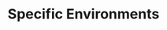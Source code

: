 ---
# Accomplishments widget.
widget: "howto"  # Widget name:  common, howto perspective, reading, cd-with-jenkins-and-docker  etc
headless: true  # This file represents a page section.
active: true  # Activate this widget? true/false
weight: 5 # Order that this section will appear.
title: "Specific Environments"
subtitle: ""

# Date format
date_format: "Jan 2006"

# Accomplishments.
#   Add/remove as many `[[item]]` blocks below as you like.
#   `title`, `organization` and `date_start` are the required parameters.
#   Leave other parameters empty if not required.
#   Begin/end multi-line descriptions with 3 quotes `"""`.
item:
smallItem: 
 - title: "How to Deploy a Windows Container on Google Kubernetes Engine"
   summary: "cloud.google.com"
   linkText: ""
   linkUrl: "https://cloud.google.com/blog/products/containers-kubernetes/how-to-deploy-a-windows-container-on-google-kubernetes-engine"
   openNewWindow: 
   image: "https://res.cloudinary.com/agile-seo/image/fetch/w_62,dpr_1.0,d_blank_am8gzx.png/https%3A%2F%2Flogo.clearbit.com%2Fcloud.google.com%3Fsize%3D250"  
 - title: "Deploy a Docker Container Cluster in Azure"
   summary: "docs.microsoft.com"
   linkText: ""
   linkUrl: "https://docs.microsoft.com/en-us/azure/container-service/container-service-deployment"
   openNewWindow: 
   image: "https://res.cloudinary.com/agile-seo/image/fetch/w_62,dpr_1.0,d_blank_am8gzx.png/https%3A%2F%2Flogo.clearbit.com%2Fdocs.microsoft.com%3Fsize%3D250"  
 - title: "Deploying a Multi-Container Application to Azure Kubernetes Services"
   summary: "azuredevopslabs.com"
   linkText: ""
   linkUrl: "https://www.azuredevopslabs.com/labs/vstsextend/kubernetes/"
   openNewWindow: 
   image: "https://res.cloudinary.com/agile-seo/image/fetch/w_62,dpr_1.0,d_blank_am8gzx.png/https%3A%2F%2Flogo.clearbit.com%2Fazuredevopslabs.com%3Fsize%3D250" 
 - title: "Deploying Kubernetes-as-a-Service on DC/OS"
   summary: "mesosphere.com"
   linkText: ""
   linkUrl: "https://mesosphere.com/blog/deploying-kubernetes-service-dcos/"
   openNewWindow: 
   image: "https://res.cloudinary.com/agile-seo/image/fetch/w_62,dpr_1.0,d_blank_am8gzx.png/https%3A%2F%2Flogo.clearbit.com%2Fmesosphere.com%3Fsize%3D250"
 - title: "Deploying Kubernetes on Public Clouds is Hard – or is it?"
   summary: "blog.ubuntu.com"
   linkText: ""
   linkUrl: "https://blog.ubuntu.com/2018/08/13/deploying-kubernetes-on-public-clouds-is-hard-or-is-it"
   openNewWindow: 
   image: "https://res.cloudinary.com/agile-seo/image/fetch/w_62,dpr_1.0,d_blank_am8gzx.png/https%3A%2F%2Flogo.clearbit.com%2Fblog.ubuntu.com%3Fsize%3D250"
 - title: "Pivotal Cloud Foundry vs Kubernetes: Choosing The Right Cloud-Native Application Deployment Platform"
   summary: "blog.takipi.com"
   linkText: ""
   linkUrl: "https://blog.takipi.com/pivotal-cloud-foundry-vs-kubernetes-choosing-the-right-cloud-native-application-deployment-platform/"
   openNewWindow: 
   image: "https://res.cloudinary.com/agile-seo/image/fetch/w_62,dpr_1.0,d_blank_am8gzx.png/https%3A%2F%2Flogo.clearbit.com%2Fblog.takipi.com%3Fsize%3D250"
 - title: "Deploying Java Apps with Kubernetes and the Ambassador API Gateway"
   summary: "blog.getambassador.io"
   linkText: ""
   linkUrl: "https://blog.getambassador.io/deploying-java-apps-with-kubernetes-and-the-ambassador-api-gateway-c6e9d9618f1b"
   openNewWindow: 
   image: "https://res.cloudinary.com/agile-seo/image/fetch/w_62,dpr_1.0,d_blank_am8gzx.png/https%3A%2F%2Flogo.clearbit.com%2Fblog.getambassador.io%3Fsize%3D250"
---